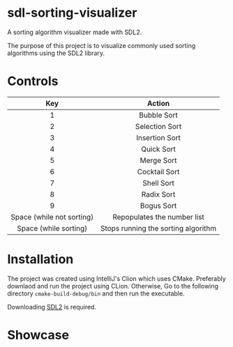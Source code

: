# sdl-sorting-visualizer
A sorting algorithm visualizer made with SDL2.

The purpose of this project is to visualize commonly used sorting algorithms using the SDL2 library.

# Controls

| Key  | Action |
| :---: | :---: |
| 1  | Bubble Sort |
| 2  | Selection Sort |
| 3  | Insertion Sort |
| 4  | Quick Sort |
| 5  | Merge Sort |
| 6  | Cocktail Sort |
| 7  | Shell Sort |
| 8  | Radix Sort |
| 9  | Bogus Sort |
| Space (while not sorting) | Repopulates the number list |
| Space (while sorting) | Stops running the sorting algorithm |

# Installation

The project was created using IntelliJ's Clion which uses CMake. Preferably downlaod and run the project using CLion. Otherwise, Go to the following directory `cmake-build-debug/bin` and then run the executable.

Downloading [SDL2](https://www.libsdl.org) is required.

# Showcase
![]()
